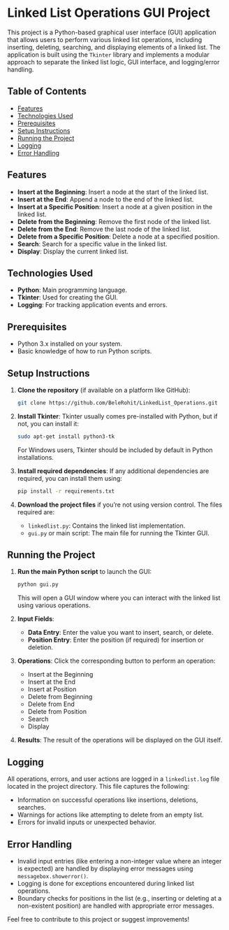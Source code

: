 # Linked List Operations GUI Project

This project is a Python-based graphical user interface (GUI) application that allows users to perform various linked list operations, including inserting, deleting, searching, and displaying elements of a linked list. The application is built using the `Tkinter` library and implements a modular approach to separate the linked list logic, GUI interface, and logging/error handling.

## Table of Contents
- [Features](#features)
- [Technologies Used](#technologies-used)
- [Prerequisites](#prerequisites)
- [Setup Instructions](#setup-instructions)
- [Running the Project](#running-the-project)
- [Logging](#logging)
- [Error Handling](#error-handling)

## Features
- **Insert at the Beginning**: Insert a node at the start of the linked list.
- **Insert at the End**: Append a node to the end of the linked list.
- **Insert at a Specific Position**: Insert a node at a given position in the linked list.
- **Delete from the Beginning**: Remove the first node of the linked list.
- **Delete from the End**: Remove the last node of the linked list.
- **Delete from a Specific Position**: Delete a node at a specified position.
- **Search**: Search for a specific value in the linked list.
- **Display**: Display the current linked list.

## Technologies Used
- **Python**: Main programming language.
- **Tkinter**: Used for creating the GUI.
- **Logging**: For tracking application events and errors.

## Prerequisites
- Python 3.x installed on your system.
- Basic knowledge of how to run Python scripts.

## Setup Instructions
1. **Clone the repository** (if available on a platform like GitHub):
    ```bash
    git clone https://github.com/BeleRohit/LinkedList_Operations.git
    ```
2. **Install Tkinter**: Tkinter usually comes pre-installed with Python, but if not, you can install it:
    ```bash
    sudo apt-get install python3-tk
    ```
    For Windows users, Tkinter should be included by default in Python installations.

3. **Install required dependencies**: If any additional dependencies are required, you can install them using:
    ```bash
    pip install -r requirements.txt
    ```

4. **Download the project files** if you’re not using version control. The files required are:
    - `linkedlist.py`: Contains the linked list implementation.
    - `gui.py` or main script: The main file for running the Tkinter GUI.

## Running the Project
1. **Run the main Python script** to launch the GUI:
    ```bash
    python gui.py
    ```
    This will open a GUI window where you can interact with the linked list using various operations.

2. **Input Fields**:
    - **Data Entry**: Enter the value you want to insert, search, or delete.
    - **Position Entry**: Enter the position (if required) for insertion or deletion.
  
3. **Operations**: Click the corresponding button to perform an operation:
    - Insert at the Beginning
    - Insert at the End
    - Insert at Position
    - Delete from Beginning
    - Delete from End
    - Delete from Position
    - Search
    - Display

4. **Results**: The result of the operations will be displayed on the GUI itself.

## Logging
All operations, errors, and user actions are logged in a `linkedlist.log` file located in the project directory. This file captures the following:
- Information on successful operations like insertions, deletions, searches.
- Warnings for actions like attempting to delete from an empty list.
- Errors for invalid inputs or unexpected behavior.

## Error Handling
- Invalid input entries (like entering a non-integer value where an integer is expected) are handled by displaying error messages using `messagebox.showerror()`.
- Logging is done for exceptions encountered during linked list operations.
- Boundary checks for positions in the list (e.g., inserting or deleting at a non-existent position) are handled with appropriate error messages.

Feel free to contribute to this project or suggest improvements!

